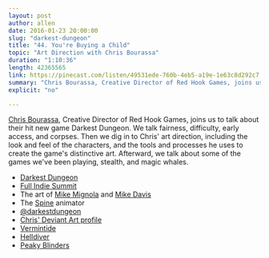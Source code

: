 ```yaml
---
layout: post
author: allen
date: 2016-01-23 20:00:00
slug: "darkest-dungeon"
title: "44. You're Buying a Child"
topic: "Art Direction with Chris Bourassa"
duration: "1:10:36"
length: 42365565
link: https://pinecast.com/listen/49531ede-760b-4eb5-a19e-1e63c8d292c7.mp3?source=rss&amp;aid=7140cbe2-caa4-403a-a183-4b791dfed068.mp3
summary: "Chris Bourassa, Creative Director of Red Hook Games, joins us to talk about their hit new game Darkest Dungeon. We talk fairness, difficulty, early access, and corpses. Then we dig in to Chris' art direction, including the look and feel of the characters, and the tools and processes he uses to create the game's distinctive art. Afterward, we talk about some of the games we've been playing, stealth, and magic whales."
explicit: "no"

---
```


[Chris Bourassa](https://twitter.com/bourassaart), Creative Director of Red Hook Games, joins us to talk about their hit new game Darkest Dungeon. We talk fairness, difficulty, early access, and corpses. Then we dig in to Chris' art direction, including the look and feel of the characters, and the tools and processes he uses to create the game's distinctive art. Afterward, we talk about some of the games we've been playing, stealth, and magic whales.

- [Darkest Dungeon](http://www.darkestdungeon.com/)
- [Full Indie Summit](http://www.fullindiesummit.com/)
- The art of [Mike Mignola](http://www.artofmikemignola.com/Art) and [Mike Davis](http://www.mikedavisfineart.com/)
- The [Spine](http://esotericsoftware.com/) animator
- [@darkestdungeon](https://twitter.com/DarkestDungeon)
- [Chris' Deviant Art profile](http://cribs.deviantart.com/)
- [Vermintide](http://www.vermintide.com/)
- [Helldiver](http://store.steampowered.com/app/394510/)
- [Peaky Blinders][1]

[1]: https://en.wikipedia.org/wiki/Peaky_Blinders_(TV_series)
